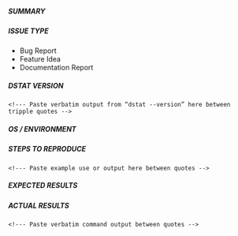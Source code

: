 <!--- Verify first that your issue/request is not already reported in GitHub -->

##### SUMMARY
<!--- Explain the problem briefly here, details go way below -->

##### ISSUE TYPE
<!--- Pick one below and delete the rest: -->
 - Bug Report
 - Feature Idea
 - Documentation Report

##### DSTAT VERSION
```
<!--- Paste verbatim output from “dstat --version” here between tripple quotes -->
```

<!---
Test your issue using the latest release AND using the master branch code.
Download the latest release and the master branch from:

    https://github.com/dagwieers/dstat/releases
    https://github.com/dagwieers/dstat/archive/master.tar.gz

You can run dstat directly from the source tree using: ./dstat
Mention below which versions work correctly, or when it started to fail.
-->

##### OS / ENVIRONMENT
<!---
Mention the OS you are running Dstat from, and anything platform-specific
that could be related to your issue.
-->

##### STEPS TO REPRODUCE
<!---
For bugs, show exactly how to reproduce the problem.
For new features, show how the feature would be used.
-->

```
<!--- Paste example use or output here between quotes -->
```

<!--- You can also paste gist.github.com links for larger files -->

##### EXPECTED RESULTS
<!--- What did you expect to happen when running the steps above? -->

##### ACTUAL RESULTS
<!--- What actually happened? Try running with debug enabled "dstat --debug" -->

```
<!--- Paste verbatim command output between quotes -->
```
